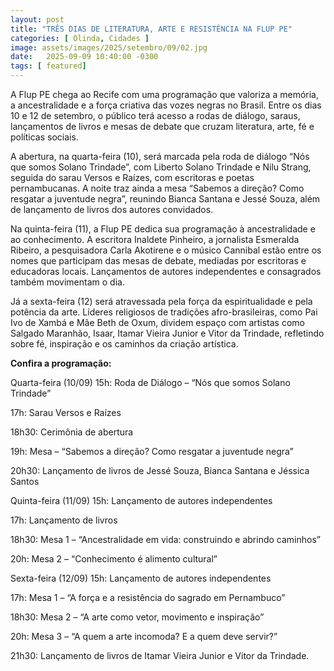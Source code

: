 ```yaml
---
layout: post
title: "TRÊS DIAS DE LITERATURA, ARTE E RESISTÊNCIA NA FLUP PE"
categories: [ Olinda, Cidades ]
image: assets/images/2025/setembro/09/02.jpg
date:   2025-09-09 10:40:00 -0300
tags: [ featured]
---
```

A Flup PE chega ao Recife com uma programação que valoriza a memória, a ancestralidade e a força criativa das vozes negras no Brasil. Entre os dias 10 e 12 de setembro, o público terá acesso a rodas de diálogo, saraus, lançamentos de livros e mesas de debate que cruzam literatura, arte, fé e políticas sociais.

A abertura, na quarta-feira (10), será marcada pela roda de diálogo “Nós que somos Solano Trindade”, com Liberto Solano Trindade e Nilu Strang, seguida do sarau Versos e Raízes, com escritoras e poetas pernambucanas. A noite traz ainda a mesa “Sabemos a direção? Como resgatar a juventude negra”, reunindo Bianca Santana e Jessé Souza, além de lançamento de livros dos autores convidados.

Na quinta-feira (11), a Flup PE dedica sua programação à ancestralidade e ao conhecimento. A escritora Inaldete Pinheiro, a jornalista Esmeralda Ribeiro, a pesquisadora Carla Akotirene e o músico Cannibal estão entre os nomes que participam das mesas de debate, mediadas por escritoras e educadoras locais. Lançamentos de autores independentes e consagrados também movimentam o dia.

Já a sexta-feira (12) será atravessada pela força da espiritualidade e pela potência da arte. Líderes religiosos de tradições afro-brasileiras, como Pai Ivo de Xambá e Mãe Beth de Oxum, dividem espaço com artistas como Salgado Maranhão, Isaar, Itamar Vieira Junior e Vitor da Trindade, refletindo sobre fé, inspiração e os caminhos da criação artística.

**Confira a programação:**

Quarta-feira (10/09)
15h: Roda de Diálogo – “Nós que somos Solano Trindade”

17h: Sarau Versos e Raízes

18h30: Cerimônia de abertura

19h: Mesa – “Sabemos a direção? Como resgatar a juventude negra”

20h30: Lançamento de livros de Jessé Souza, Bianca Santana e Jéssica Santos

Quinta-feira (11/09)
15h: Lançamento de autores independentes

17h: Lançamento de livros

18h30: Mesa 1 – “Ancestralidade em vida: construindo e abrindo caminhos”

20h: Mesa 2 – “Conhecimento é alimento cultural”

Sexta-feira (12/09)
15h: Lançamento de autores independentes

17h: Mesa 1 – “A força e a resistência do sagrado em Pernambuco”

18h30: Mesa 2 – “A arte como vetor, movimento e inspiração”

20h: Mesa 3 – “A quem a arte incomoda? E a quem deve servir?”

21h30: Lançamento de livros de Itamar Vieira Junior e Vitor da Trindade.